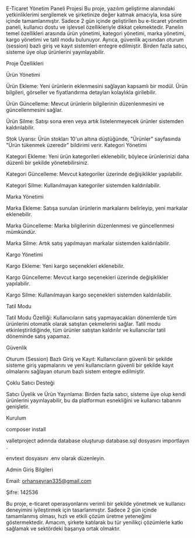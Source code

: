 E-Ticaret Yönetim Paneli Projesi
Bu proje, yazılım geliştirme alanındaki yetkinliklerimi sergilemek ve şirketinize değer katmak amacıyla, kısa süre içinde tamamlanmıştır. Sadece 2 gün içinde geliştirilen bu e-ticaret yönetim paneli, kullanıcı dostu ve işlevsel özellikleriyle dikkat çekmektedir. Panelin temel özellikleri arasında ürün yönetimi, kategori yönetimi, marka yönetimi, kargo yönetimi ve tatil modu bulunuyor. Ayrıca, güvenlik açısından oturum (session) bazlı giriş ve kayıt sistemleri entegre edilmiştir. Birden fazla satıcı, sisteme üye olup ürünlerini yayınlayabilir.

Proje Özellikleri

Ürün Yönetimi

Ürün Ekleme: Yeni ürünlerin eklenmesini sağlayan kapsamlı bir modül. Ürün bilgileri, görseller ve fiyatlandırma detayları kolaylıkla girilebilir.

Ürün Güncelleme: Mevcut ürünlerin bilgilerinin düzenlenmesini ve güncellenmesini sağlar.

Ürün Silme: Satışı sona eren veya artık listelenmeyecek ürünler sistemden kaldırılabilir.

Stok Uyarısı: Ürün stokları 10'un altına düştüğünde, "Ürünler" sayfasında "Ürün tükenmek üzeredir" bildirimi verir.
Kategori Yönetimi

Kategori Ekleme: Yeni ürün kategorileri eklenebilir, böylece ürünlerinizi daha düzenli bir şekilde yönetebilirsiniz.

Kategori Güncelleme: Mevcut kategoriler üzerinde değişiklikler yapılabilir.

Kategori Silme: Kullanılmayan kategoriler sistemden kaldırılabilir.

Marka Yönetimi

Marka Ekleme: Satışa sunulan ürünlerin markalarını belirleyip, yeni markalar eklenebilir.

Marka Güncelleme: Marka bilgilerinin düzenlenmesi ve güncellenmesi mümkündür.

Marka Silme: Artık satış yapılmayan markalar sistemden kaldırılabilir.

Kargo Yönetimi

Kargo Ekleme: Yeni kargo seçenekleri eklenebilir.

Kargo Güncelleme: Mevcut kargo seçenekleri üzerinde değişiklikler yapılabilir.

Kargo Silme: Kullanılmayan kargo seçenekleri sistemden kaldırılabilir.

Tatil Modu

Tatil Modu Özelliği: Kullanıcıların satış yapmayacakları dönemlerde tüm ürünlerini otomatik olarak satıştan çekmelerini sağlar. Tatil modu etkinleştirildiğinde, tüm ürünler satıştan kaldırılır ve kullanıcılar tatil döneminde satış yapamaz.

Güvenlik

Oturum (Session) Bazlı Giriş ve Kayıt: Kullanıcıların güvenli bir şekilde sisteme giriş yapmalarını ve yeni kullanıcıların güvenli bir şekilde kayıt olmalarını sağlayan oturum bazlı sistem entegre edilmiştir.

Çoklu Satıcı Desteği

Satıcı Üyelik ve Ürün Yayınlama: Birden fazla satıcı, sisteme üye olup kendi ürünlerini yayınlayabilir, bu da platformun esnekliğini ve kullanıcı tabanını genişletir.


Kurulum

composer install

valletproject adınnda database oluşturup database.sql dosyasını importlayın .

envtext dosyasını .env olarak düzenleyin.

Admin Giriş Bilgileri

Email: orhanseyran335@gmail.com

Şifre: 142536

Bu proje, e-ticaret operasyonlarını verimli bir şekilde yönetmek ve kullanıcı deneyimini iyileştirmek için tasarlanmıştır. Sadece 2 gün içinde tamamlanmış olması, hızlı ve etkili çözüm üretme yeteneğimi göstermektedir. Amacım, şirkete katılarak bu tür yenilikçi çözümlerle katkı sağlamak ve sektördeki başarıya ortak olmaktır.
